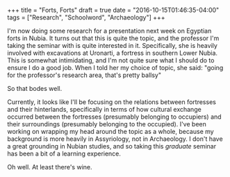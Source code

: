 +++
title = "Forts, Forts"
draft = true
date = "2016-10-15T01:46:35-04:00"
tags = ["Research", "Schoolword", "Archaeology"]
+++

I'm now doing some research for a presentation next week on Egyptian forts in Nubia. It turns out that this is quite the topic, and the professor I'm taking the seminar with is quite interested in it. Specifically, she is heavily involved with excavations at Uronarti, a fortress in southern Lower Nubia. This is somewhat intimidating, and I'm not quite sure what I should do to ensure I do a good job. When I told her my choice of topic, she said: "going for the professor's research area, that's pretty ballsy"

So that bodes well.

Currently, it looks like I'll be focusing on the relations between fortresses and their hinterlands, specifically in terms of how cultural exchange occurred between the fortresses (presumably belonging to occupiers) and their surroundings (presumably belonging to the occupied). I've been working on wrapping my head around the topic as a whole, because my background is more heavily in Assyriology, not in Archaeology. I don't have a great grounding in Nubian studies, and so taking this *graduate* seminar has been a bit of a learning experience.

Oh well. At least there's wine.
